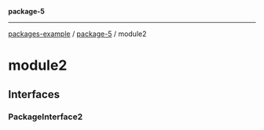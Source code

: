 **package-5**

***

[packages-example](../packages.md) / [package-5](package-5.md) / module2

# module2

## Interfaces

### PackageInterface2
